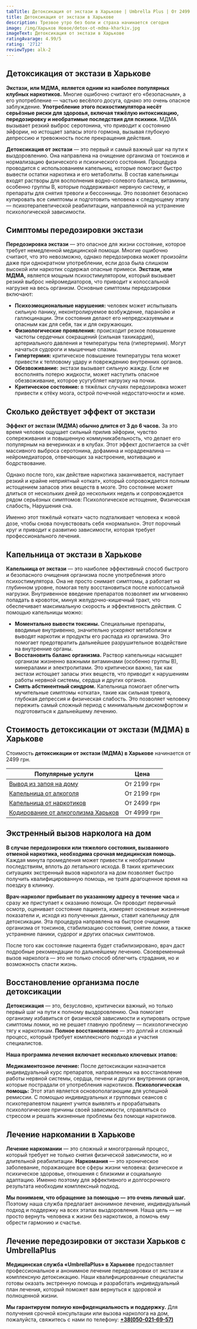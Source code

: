 ```yaml
---
tabTitle: Детоксикация от экстази в Харькове | Umbrella Plus | От 2499 грн
title: Детоксикация от экстази в Харькове
description: Трезвое утро без боли и страха начинается сегодня
image: /img/Харьков Новое/detox-ot-mdma-kharkiv.jpg
imageText: Детоксикация от экстази в Харькове
ratingAvarage: 4.99/5
rating: '2712'
reviewType: alk-2
---
```


## Детоксикация от экстази в Харькове

**Экстази, или МДМА, является одним из наиболее популярных клубных наркотиков.** Многие ошибочно считают его «безопасным», а его употребление — частью весёлого досуга, однако это очень опасное заблуждение. **Употребление этого психостимулятора несёт серьёзные риски для здоровья, включая тяжёлую интоксикацию, передозировку и необратимые последствия для психики.** МДМА вызывает резкий выброс серотонина, что приводит к состоянию эйфории, но истощает запасы этого гормона, вызывая глубокую депрессию и тревожность после прекращения действия.

**Детоксикация от экстази** — это первый и самый важный шаг на пути к выздоровлению. Она направлена на очищение организма от токсинов и нормализацию физического и психического состояния. Процедура проводится с использованием капельниц, которые помогают быстро вывести остатки наркотика и его метаболиты. В состав капельницы входят растворы для восполнения водно-солевого баланса, витамины, особенно группы В, которые поддерживают нервную систему, и препараты для снятия тревоги и бессонницы. Это позволяет безопасно купировать все симптомы и подготовить человека к следующему этапу — психотерапевтической реабилитации, направленной на устранение психологической зависимости.

## Симптомы передозировки экстази

**Передозировка экстази** — это опасное для жизни состояние, которое требует немедленной медицинской помощи. Многие ошибочно считают, что это невозможно, однако передозировка может произойти даже при однократном употреблении, если доза была слишком высокой или наркотик содержал опасные примеси. **Экстази, или МДМА,** является мощным психостимулятором, который вызывает резкий выброс нейромедиаторов, что приводит к колоссальной нагрузке на весь организм. Основные симптомы передозировки включают:

* **Психоэмоциональные нарушения:** человек может испытывать сильную панику, неконтролируемое возбуждение, паранойю и галлюцинации. Эти состояния делают его непредсказуемым и опасным как для себя, так и для окружающих.
* **Физиологические проявления:** происходит резкое повышение частоты сердечных сокращений (сильная тахикардия), артериального давления и температуры тела (гипертермия). Могут начаться судороги и мышечные спазмы.
* **Гипертермия:** критическое повышение температуры тела может привести к тепловому удару и повреждению внутренних органов.
* **Обезвоживание:** экстази вызывает сильную жажду. Если не восполнять потерю жидкости, может наступить опасное обезвоживание, которое усугубляет нагрузку на почки.
* **Критическое состояние:** в тяжёлых случаях передозировка может привести к отёку мозга, острой почечной недостаточности и коме.

## Сколько действует эффект от экстази

**Эффект от экстази (МДМА) обычно длится от 3 до 6 часов.** За это время человек ощущает сильный прилив эйфории, чувство сопереживания и повышенную коммуникабельность, что делает его популярным на вечеринках и в клубах. Этот эффект достигается за счёт массивного выброса серотонина, дофамина и норадреналина — нейромедиаторов, отвечающих за настроение, мотивацию и бодрствование.

Однако после того, как действие наркотика заканчивается, наступает резкий и крайне неприятный «откат», который сопровождается полным истощением запасов этих веществ в мозге. Это состояние может длиться от нескольких дней до нескольких недель и сопровождается рядом серьёзных симптомов: Психологическое истощение, Физическая слабость, Нарушения сна.

Именно этот тяжёлый «откат» часто подталкивает человека к новой дозе, чтобы снова почувствовать себя «нормально». Этот порочный круг и приводит к развитию зависимости, которая требует профессионального лечения.

## Капельница от экстази в Харькове

**Капельница от экстази** — это наиболее эффективный способ быстрого и безопасного очищения организма после употребления этого психостимулятора. Она не просто снимает симптомы, а работает на глубинном уровне, помогая телу восстановиться после колоссальной нагрузки. Внутривенное введение препаратов позволяет им мгновенно попадать в кровоток, минуя желудочно-кишечный тракт, что обеспечивает максимальную скорость и эффективность действия. С помощью капельницы можно:

* **Моментально вывести токсины.** Специальные препараты, вводимые внутривенно, значительно ускоряют метаболизм и выводят наркотик и продукты его распада из организма. Это помогает предотвратить дальнейшее разрушительное воздействие на внутренние органы.
* **Восстановить баланс организма.** Раствор капельницы насыщает организм жизненно важными витаминами (особенно группы В), минералами и электролитами. Это критически важно, так как экстази истощает запасы этих веществ, что приводит к нарушениям работы нервной системы, сердца и других органов.
* **Снять абстинентный синдром.** Капельница помогает облегчить мучительные симптомы «отката», такие как сильная тревога, глубокая депрессия и физическая слабость. Это позволяет человеку пережить самый сложный период с минимальным дискомфортом и подготовиться к дальнейшему лечению.

## Стоимость детоксикации от экстази (МДМА) в Харькове

Стоимость **детоксикации от экстази (МДМА) в Харькове** начинается от 2499 грн.

| Популярные услуги                                                                                          | Цена        |
| ---------------------------------------------------------------------------------------------------------- | ----------- |
| [Вывод из запоя на дому](https://umbrella-plus.com.ua/kharkiv/vivod-iz-zapoia-na-domy-kharkiv/)            | От 2199 грн |
| [Капельница от алкоголя](https://umbrella-plus.com.ua/kharkiv/kapelnica_ot_alkogola_na_domy_kharkiv/)      | От 2199 грн |
| [Капельница от наркотиков](https://umbrella-plus.com.ua/kharkiv/kap-ot-nark-kharkiv/)                      | От 2499 грн |
| [Кодирование от алкоголизма Харьков](https://umbrella-plus.com.ua/kharkiv/kodirovka-ot-alkogolia-kharkiv/) | От 4999 грн |

## Экстренный вызов нарколога на дом

**В случае передозировки или тяжелого состояния, вызванного отменой наркотика, необходима срочная медицинская помощь.** Каждая минута промедления может привести к необратимым последствиям, вплоть до летального исхода. В таких критических ситуациях экстренный вызов нарколога на дом позволяет быстро получить квалифицированную помощь, не тратя драгоценное время на поездку в клинику.

**Врач-нарколог прибывает по указанному адресу в течение часа** и сразу же приступает к оказанию помощи. Он проводит первичный осмотр, оценивает состояние пациента, измеряет основные жизненные показатели и, исходя из полученных данных, ставит капельницу для детоксикации. Эта процедура направлена на быстрое очищение организма от токсинов, стабилизацию состояния, снятие ломки, а также устранение паники, судорог и других опасных симптомов.

После того как состояние пациента будет стабилизировано, врач даст подробные рекомендации по дальнейшему лечению. Своевременный вызов нарколога — это не только способ облегчить страдания, но и возможность спасти жизнь.

## Восстановление организма после детоксикации

**Детоксикация** — это, безусловно, критически важный, но только первый шаг на пути к полному выздоровлению. Она помогает организму избавиться от физической зависимости и купировать острые симптомы ломки, но не решает главную проблему — психологическую тягу к наркотикам. **Полное восстановление** — это долгий и сложный процесс, который требует комплексного подхода и участия специалистов.

**Наша программа лечения включает несколько ключевых этапов:**

**Медикаментозное лечение:** После детоксикации назначается индивидуальный курс препаратов, направленных на восстановление работы нервной системы, сердца, печени и других внутренних органов, которые пострадали от употребления наркотиков. **Психологическая помощь:** Этот этап является основополагающим для успешной ремиссии. С помощью индивидуальных и групповых сеансов с психотерапевтом пациент учится выявлять и прорабатывать психологические причины своей зависимости, справляться со стрессом и решать жизненные проблемы без помощи наркотиков.

## Лечение наркомании в Харькове

**Лечение наркомании** — это сложный и многогранный процесс, который требует не только снятия физической зависимости, но и длительной реабилитации. **Наркомания** — это хроническое заболевание, поражающее все сферы жизни человека: физическое и психическое здоровье, отношения с близкими и социальную адаптацию. Именно поэтому для эффективного и долгосрочного результата необходим комплексный подход.

**Мы понимаем, что обращение за помощью — это очень личный шаг.** Поэтому наша служба предлагает анонимное лечение, индивидуальный подход и поддержку на всех этапах выздоровления. Наша цель — не просто вернуть человека к жизни без наркотиков, а помочь ему обрести гармонию и счастье.

## Лечение передозировки от экстази Харьков с UmbrellaPlus

**Медицинская служба «UmbrellaPlus» в Харькове** предоставляет профессиональное и анонимное лечение передозировки от экстази и комплексную детоксикацию. Наши квалифицированные специалисты готовы оказать экстренную помощь и разработать индивидуальный план лечения, который поможет вам вернуться к здоровой и полноценной жизни.

**Мы гарантируем полную конфиденциальность и поддержку.** Для получения срочной консультации или вызова нарколога на дом, пожалуйста, свяжитесь с нами по телефону: **[+38(050-021-69-57)](tel:0500216957)**
